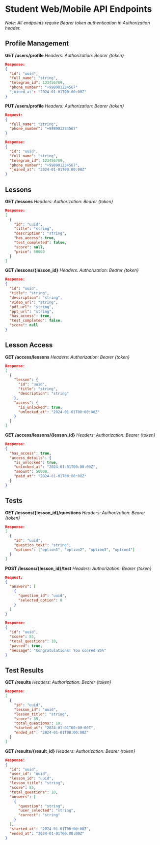 # Student Web/Mobile API Endpoints

*Note: All endpoints require Bearer token authentication in Authorization header.*

## Profile Management
**GET /users/profile**
*Headers: Authorization: Bearer {token}*
```json
Response:
{
  "id": "uuid",
  "full_name": "string",
  "telegram_id": 123456789,
  "phone_number": "+998901234567"
  "joined_at": "2024-01-01T00:00:00Z"
}
```

**PUT /users/profile**
*Headers: Authorization: Bearer {token}*
```json
Request:
{
  "full_name": "string",
  "phone_number": "+998901234567"
}

Response:
{
  "id": "uuid",
  "full_name": "string",
  "telegram_id": 123456789,
  "phone_number": "+998901234567",
  "joined_at": "2024-01-01T00:00:00Z"
}
```

## Lessons
**GET /lessons**
*Headers: Authorization: Bearer {token}*
```json
Response:
[
  {
    "id": "uuid",
    "title": "string",
    "description": "string",
    "has_access": true,
    "test_completed": false,
    "score": null,
    "price": 50000
  }
]
```

**GET /lessons/{lesson_id}**
*Headers: Authorization: Bearer {token}*
```json
Response:
{
  "id": "uuid",
  "title": "string",
  "description": "string",
  "video_url": "string",
  "pdf_url": "string",
  "ppt_url": "string",
  "has_access": true,
  "test_completed": false,
  "score": null
}
```

## Lesson Access
**GET /access/lessons**
*Headers: Authorization: Bearer {token}*
```json
Response:
[
  {
    "lesson": {
      "id": "uuid",
      "title": "string",
      "description": "string"
    },
    "access": {
      "is_unlocked": true,
      "unlocked_at": "2024-01-01T00:00:00Z"
    }
  }
]
```

**GET /access/lessons/{lesson_id}**
*Headers: Authorization: Bearer {token}*
```json
Response:
{
  "has_access": true,
  "access_details": {
    "is_unlocked": true,
    "unlocked_at": "2024-01-01T00:00:00Z",
    "amount": 50000,
    "paid_at": "2024-01-01T00:00:00Z"
  }
}
```

## Tests
**GET /lessons/{lesson_id}/questions**
*Headers: Authorization: Bearer {token}*
```json
Response:
[
  {
    "id": "uuid",
    "question_text": "string",
    "options": ["option1", "option2", "option3", "option4"]
  }
]
```

**POST /lessons/{lesson_id}/test**
*Headers: Authorization: Bearer {token}*
```json
Request:
{
  "answers": [
    {
      "question_id": "uuid",
      "selected_option": 0
    }
  ]
}

Response:
{
  "id": "uuid",
  "score": 85,
  "total_questions": 10,
  "passed": true,
  "message": "Congratulations! You scored 85%"
}
```

## Test Results
**GET /results**
*Headers: Authorization: Bearer {token}*
```json
Response:
[
  {
    "id": "uuid",
    "lesson_id": "uuid",
    "lesson_title": "string",
    "score": 85,
    "total_questions": 10,
    "started_at": "2024-01-01T00:00:00Z",
    "ended_at": "2024-01-01T00:00:00Z"
  }
]
```

**GET /results/{result_id}**
*Headers: Authorization: Bearer {token}*
```json
Response:
{
  "id": "uuid",
  "user_id": "uuid",
  "lesson_id": "uuid",
  "lesson_title": "string",
  "score": 85,
  "total_questions": 10,
  "answers": [
    {
      "question": "string",
      "user_selected": "string",
      "correct": "string"
    }
  ],
  "started_at": "2024-01-01T00:00:00Z",
  "ended_at": "2024-01-01T00:00:00Z"
}
```